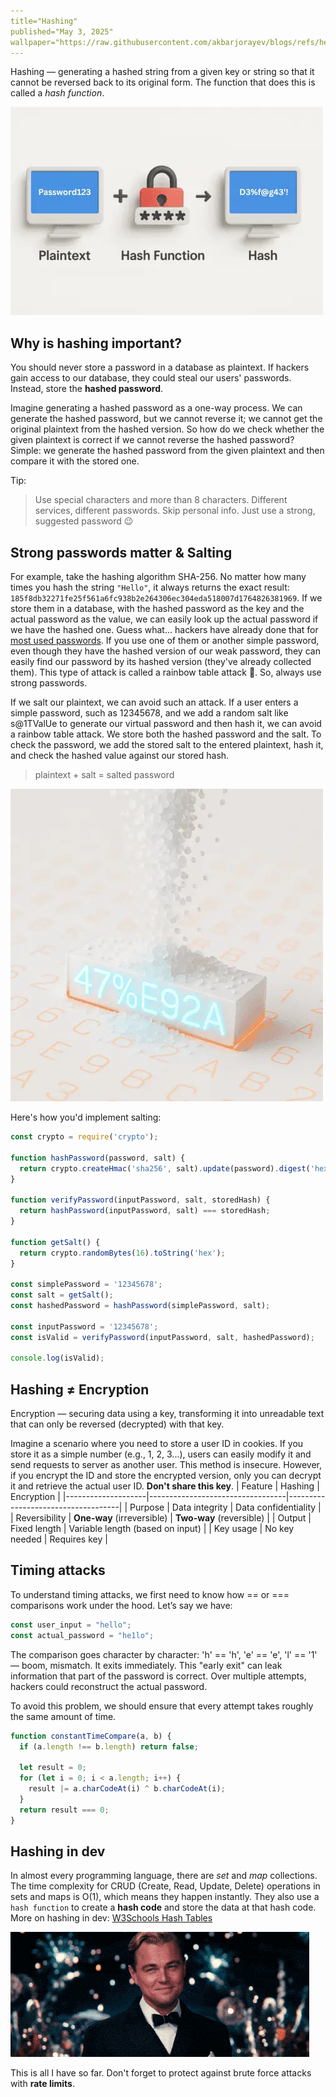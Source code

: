 ```yaml
---
title="Hashing"
published="May 3, 2025"
wallpaper="https://raw.githubusercontent.com/akbarjorayev/blogs/refs/heads/main/blogs/hashing/assets/blog-wallpaper.light.webp?w=500&h=300"
---
```


Hashing — generating a hashed string from a given key or string so that it cannot be reversed back to its original form. The function that does this is called a *hash function*.

<picture>
  <source media="(prefers-color-scheme: dark)" srcset="https://raw.githubusercontent.com/akbarjorayev/blogs/main/blogs/hashing/assets/plaintext-to-hash.dark.webp?w=500&h=333">
  <source media="(prefers-color-scheme: light)" srcset="https://raw.githubusercontent.com/akbarjorayev/blogs/main/blogs/hashing/assets/plaintext-to-hash.light.webp?w=500&h=333">
  <img src="https://raw.githubusercontent.com/akbarjorayev/blogs/main/blogs/hashing/assets/plaintext-to-hash.light.webp?w=500&h=333" alt="Plaintext to hash">
</picture>

## Why is hashing important?

You should never store a password in a database as plaintext. If hackers gain access to our database, they could steal our users' passwords. Instead, store the **hashed password**.

Imagine generating a hashed password as a one-way process. We can generate the hashed password, but we cannot reverse it; we cannot get the original plaintext from the hashed version. So how do we check whether the given plaintext is correct if we cannot reverse the hashed password? Simple: we generate the hashed password from the given plaintext and then compare it with the stored one.

Tip:

> Use special characters and more than 8 characters. Different services, different passwords. Skip personal info. Just use a strong, suggested password 😉

## Strong passwords matter & Salting

For example, take the hashing algorithm SHA-256. No matter how many times you hash the string `"Hello"`, it always returns the exact result: `185f8db32271fe25f561a6fc938b2e264306ec304eda518007d1764826381969`. If we store them in a database, with the hashed password as the key and the actual password as the value, we can easily look up the actual password if we have the hashed one. Guess what... hackers have already done that for [most used passwords](https://en.wikipedia.org/wiki/Wikipedia:10,000_most_common_passwords). If you use one of them or another simple password, even though they have the hashed version of our weak password, they can easily find our password by its hashed version (they've already collected them). This type of attack is called a rainbow table attack 🌈. So, always use strong passwords.

If we salt our plaintext, we can avoid such an attack. If a user enters a simple password, such as 12345678, and we add a random salt like s@1TValUe to generate our virtual password and then hash it, we can avoid a rainbow table attack. We store both the hashed password and the salt. To check the password, we add the stored salt to the entered plaintext, hash it, and check the hashed value against our stored hash.

> plaintext + salt = salted password

<picture>
  <source media="(prefers-color-scheme: dark)" srcset="https://raw.githubusercontent.com/akbarjorayev/blogs/main/blogs/hashing/assets/password-salting.dark.webp?w=500&h=500">
  <source media="(prefers-color-scheme: light)" srcset="https://raw.githubusercontent.com/akbarjorayev/blogs/main/blogs/hashing/assets/password-salting.light.webp?w=500&h=500">
  <img src="https://raw.githubusercontent.com/akbarjorayev/blogs/main/blogs/hashing/assets/password-salting.light.webp?w=500&h=500" alt="Salting a password">
</picture>

Here's how you'd implement salting:

```javascript
const crypto = require('crypto');

function hashPassword(password, salt) {
  return crypto.createHmac('sha256', salt).update(password).digest('hex');
}

function verifyPassword(inputPassword, salt, storedHash) {
  return hashPassword(inputPassword, salt) === storedHash;
}

function getSalt() {
  return crypto.randomBytes(16).toString('hex');
}

const simplePassword = '12345678';
const salt = getSalt();
const hashedPassword = hashPassword(simplePassword, salt);

const inputPassword = '12345678';
const isValid = verifyPassword(inputPassword, salt, hashedPassword);

console.log(isValid);
```

## Hashing ≠ Encryption

Encryption — securing data using a key, transforming it into unreadable text that can only be reversed (decrypted) with that key.

Imagine a scenario where you need to store a user ID in cookies. If you store it as a simple number (e.g., 1, 2, 3...), users can easily modify it and send requests to server as another user. This method is insecure. However, if you encrypt the ID and store the encrypted version, only you can decrypt it and retrieve the actual user ID. **Don't share this key**.
| Feature            | Hashing                          | Encryption                         |
|--------------------|----------------------------------|------------------------------------|
| Purpose            | Data integrity                   | Data confidentiality               |
| Reversibility      | **One-way** (irreversible)       | **Two-way** (reversible)           |
| Output             | Fixed length                     | Variable length (based on input)   |
| Key usage          | No key needed                    | Requires key                       |

## Timing attacks

To understand timing attacks, we first need to know how == or === comparisons work under the hood. Let’s say we have:

```javascript
const user_input = "hello";
const actual_password = "he1lo";
```

The comparison goes character by character: 'h' == 'h', 'e' == 'e', 'l' == '1' — boom, mismatch. It exits immediately. This "early exit" can leak information that part of the password is correct. Over multiple attempts, hackers could reconstruct the actual password.

To avoid this problem, we should ensure that every attempt takes roughly the same amount of time.

```javascript
function constantTimeCompare(a, b) {
  if (a.length !== b.length) return false;

  let result = 0;
  for (let i = 0; i < a.length; i++) {
    result |= a.charCodeAt(i) ^ b.charCodeAt(i);
  }
  return result === 0;
}
```

## Hashing in dev

In almost every programming language, there are *set* and *map* collections. The time complexity for CRUD (Create, Read, Update, Delete) operations in sets and maps is O(1), which means they happen instantly. They also use a `hash function` to create a **hash code** and store the data at that hash code. More on hashing in dev: [W3Schools Hash Tables](https://www.w3schools.com/dsa/dsa_theory_hashtables.php)

![Gatsby Toast](https://raw.githubusercontent.com/akbarjorayev/blogs/refs/heads/main/blogs/hashing/assets/gatsby-toast.gif?w=478&h=200)

This is all I have so far. Don't forget to protect against brute force attacks with **rate limits**.
